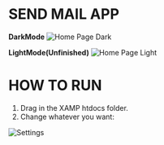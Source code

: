 # SEND MAIL APP

**DarkMode**
![Home Page Dark](https://i.ibb.co/dm4g7HF/Home.png)

**LightMode(Unfinished)**
![Home Page Light](https://i.ibb.co/zbjWX0N/Home-Light.png)

# HOW TO RUN

1. Drag in the XAMP htdocs folder.
2. Change whatever you want:

![Settings](https://i.ibb.co/7KNxYmT/Settings.png)
